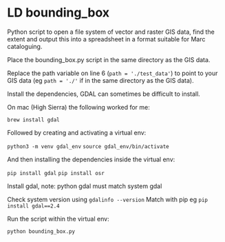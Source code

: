 # LD bounding_box

Python script to open a file system of vector and raster GIS data, find the extent and output this into a spreadsheet in a format suitable for Marc cataloguing.    

Place the bounding_box.py script in the same directory as the GIS data.

Replace the path variable on line 6 (`path = './test_data'`) to point to your GIS data (eg `path = './'` if in the same directory as the GIS data).

Install the dependencies, GDAL can sometimes be difficult to install.

On mac (High Sierra) the following worked for me:

`brew install gdal`

Followed by creating and activating a virtual env:

`python3 -m venv gdal_env`
`source gdal_env/bin/activate`

And then installing the dependencies inside the virtual env:

`pip install gdal`
`pip install osr`

Install gdal, note: python gdal must match system gdal

Check system version using `gdalinfo --version`
Match with pip eg `pip install gdal==2.4`

Run the script within the virtual env:

`python bounding_box.py`
